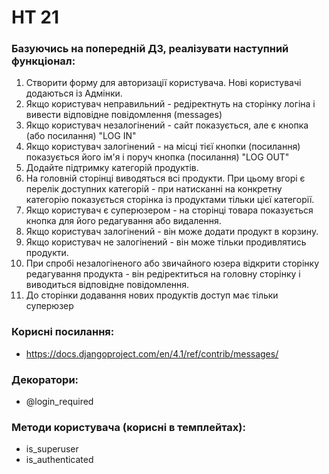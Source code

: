 # HT 21

### Базуючись на попередній ДЗ, реалізувати наступний функціонал:
1. Створити форму для авторизації користувача. Нові користувачі додаються із Адмінки.
2. Якщо користувач неправильний - редіректнуть на сторінку логіна і вивести відповідне повідомлення (messages)
3. Якщо користувач незалогінений - сайт показується, але є кнопка (або посилання) "LOG IN"
4. Якщо користувач залогінений - на місці тієї кнопки (посилання) показується його ім'я і поруч кнопка (посилання) "LOG OUT"
5. Додайте підтримку категорій продуктів.
6. На головній сторінці виводяться всі продукти. При цьому вгорі є перелік доступних категорій - при натисканні на конкретну категорію показується сторінка із продуктами тільки цієї категорії.
7. Якщо користувач є суперюзером - на сторінці товара показується кнопка для його редагування або видалення.
8. Якщо користувач залогінений - він може додати продукт в корзину.
9. Якщо користувач не залогінений - він може тільки продивлятись продукти.
10. При спробі незалогіненого або звичайного юзера відкрити сторінку редагування продукта - він редіректиться на головну сторінку і виводиться відповідне повідомлення.
11. До сторінки додавання нових продуктів доступ має тільки суперюзер


### Корисні посилання:
* https://docs.djangoproject.com/en/4.1/ref/contrib/messages/

### Декоратори:
* @login_required

### Методи користувача (корисні в темплейтах):
* is_superuser
* is_authenticated
